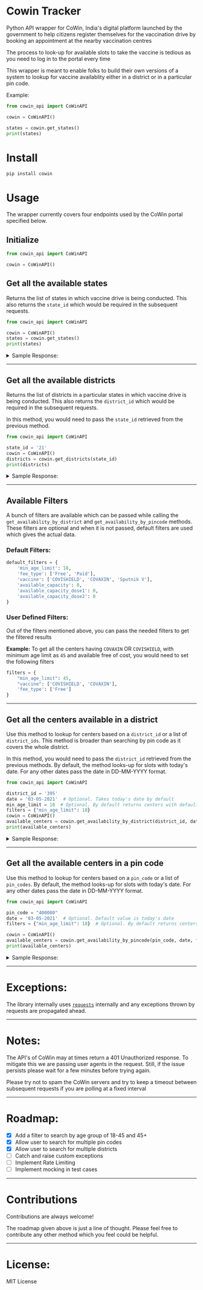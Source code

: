 # Cowin Tracker

Python API wrapper for CoWin, India's digital platform launched by the government to help citizens register themselves
for the vaccination drive by booking an appointment at the nearby vaccination centres

The process to look-up for available slots to take the vaccine is tedious as you need to log in to the portal every time

This wrapper is meant to enable folks to build their own versions of a system to lookup for vaccine availablity either
in a district or in a particular pin code.

Example:

```python
from cowin_api import CoWinAPI

cowin = CoWinAPI()

states = cowin.get_states()
print(states)
```

# Install

`pip install cowin`

# Usage

The wrapper currently covers four endpoints used by the CoWin portal specified below.

## Initialize

```python
from cowin_api import CoWinAPI

cowin = CoWinAPI()
```

## Get all the available states

Returns the list of states in which vaccine drive is being conducted. This also returns the `state_id` which would be
required in the subsequent requests.

```python
from cowin_api import CoWinAPI

cowin = CoWinAPI()
states = cowin.get_states()
print(states)
```

<details>
  <summary>Sample Response:</summary>

```json
{
  "states": [
    {
      "state_id": 1,
      "state_name": "Andaman and Nicobar Islands"
    },
    {
      "state_id": 2,
      "state_name": "Andhra Pradesh"
    }
  ],
  "ttl": 24
}
```

</details>

---

## Get all the available districts

Returns the list of districts in a particular states in which vaccine drive is being conducted. This also returns
the `district_id` which would be required in the subsequent requests.

In this method, you would need to pass the `state_id` retrieved from the previous method.

```python
from cowin_api import CoWinAPI

state_id = '21'
cowin = CoWinAPI()
districts = cowin.get_districts(state_id)
print(districts)

```

<details>
  <summary>Sample Response:</summary>

```json
{
  "districts": [
    {
      "district_id": 395,
      "district_name": "Mumbai"
    },
    {
      "district_id": 363,
      "district_name": "Pune"
    }
  ],
  "ttl": 24
}
```

</details>

---

## Available Filters

A bunch of filters are available which can be passed while calling the `get_availability_by_district`
and `get_availability_by_pincode` methods. These filters are optional and when it is not passed, default filters are
used which gives the actual data.

### Default Filters:

```python
default_filters = {
    'min_age_limit': 18,
    'fee_type': ['Free', 'Paid'],
    'vaccine': ['COVISHIELD', 'COVAXIN', 'Sputnik V'],
    'available_capacity': 0,
    'available_capacity_dose1': 0,
    'available_capacity_dose2': 0
}
```

### User Defined Filters:

Out of the filters mentioned above, you can pass the needed filters to get the filtered results

**Example:**
To get all the centers having `COVAXIN` OR `COVISHIELD`, with minimum age limit as `45` and available free of cost, you
would need to set the following filters

```python
filters = {
    "min_age_limit": 45,
    "vaccine": ['COVISHIELD', 'COVAXIN'],
    'fee_type': ['Free']
}
```

---

## Get all the centers available in a district

Use this method to lookup for centers based on a `district_id` or a list of `district_ids`. This method is broader than
searching by pin code as it covers the whole district.

In this method, you would need to pass the `district_id` retrieved from the previous methods. By default, the method
looks-up for slots with today's date. For any other dates pass the date in DD-MM-YYYY format.

```python
from cowin_api import CoWinAPI

district_id = '395'
date = '03-05-2021'  # Optional. Takes today's date by default
min_age_limit = 18  # Optional. By default returns centers with default filters
filters = {"min_age_limit": 18}
cowin = CoWinAPI()
available_centers = cowin.get_availability_by_district(district_id, date, filters)
print(available_centers)
```

<details>
  <summary>Sample Response:</summary>

```json
{
  "centers": [
    {
      "center_id": 561660,
      "name": "BKC COVID Facility4 (18-44 Yr)",
      "state_name": "Maharashtra",
      "district_name": "Mumbai",
      "block_name": "Ward H East Corporation - MH",
      "pincode": 400051,
      "lat": 19,
      "long": 72,
      "from": "09:00:00",
      "to": "17:00:00",
      "fee_type": "Free",
      "sessions": [
        {
          "session_id": "524ee1c1-550f-4e02-be36-79259175aa30",
          "date": "02-05-2021",
          "available_capacity": 0,
          "min_age_limit": 18,
          "vaccine": "COVAXIN",
          "slots": [
            "09:00AM-11:00AM",
            "11:00AM-01:00PM",
            "01:00PM-03:00PM",
            "03:00PM-05:00PM"
          ]
        },
        {
          "session_id": "faf4a93e-fdf2-48f2-93de-254d19136d87",
          "date": "03-05-2021",
          "available_capacity": 0,
          "min_age_limit": 18,
          "vaccine": "COVISHIELD",
          "slots": [
            "09:00AM-11:00AM",
            "11:00AM-01:00PM",
            "01:00PM-03:00PM",
            "03:00PM-05:00PM"
          ]
        }
      ]
    }
  ]
}
```

</details>


---

## Get all the available centers in a pin code

Use this method to lookup for centers based on a `pin_code` or a list of `pin_codes`. By default, the method looks-up
for slots with today's date. For any other dates pass the date in DD-MM-YYYY format.

```python
from cowin_api import CoWinAPI

pin_code = "400080"
date = '03-05-2021'  # Optional. Default value is today's date
filters = {"min_age_limit": 18}  # Optional. By default returns centers with default filters

cowin = CoWinAPI()
available_centers = cowin.get_availability_by_pincode(pin_code, date, filters)
print(available_centers)
```

<details>
  <summary>Sample Response:</summary>

```json
{
  "centers": [
    {
      "center_id": 574933,
      "name": "SEVEN HIILS 2 Age (18-44)",
      "state_name": "Maharashtra",
      "district_name": "Mumbai",
      "block_name": "Ward K East Corporation - MH",
      "pincode": 400059,
      "lat": 19,
      "long": 72,
      "from": "09:00:00",
      "to": "17:00:00",
      "fee_type": "Free",
      "sessions": [
        {
          "session_id": "0645407e-fe72-4483-85d4-99ba4c567758",
          "date": "03-05-2021",
          "available_capacity": 0,
          "min_age_limit": 18,
          "vaccine": "",
          "slots": [
            "09:00AM-11:00AM",
            "11:00AM-01:00PM",
            "01:00PM-03:00PM",
            "03:00PM-05:00PM"
          ]
        },
        {
          "session_id": "0c4bc740-5429-4359-a2a4-428cf8649e38",
          "date": "08-05-2021",
          "available_capacity": 0,
          "min_age_limit": 45,
          "vaccine": "",
          "slots": [
            "09:00AM-11:00AM",
            "11:00AM-01:00PM",
            "01:00PM-03:00PM",
            "03:00PM-05:00PM"
          ]
        }
      ]
    },
    {
      "center_id": 574931,
      "name": "SEVEN HIILS 1",
      "state_name": "Maharashtra",
      "district_name": "Mumbai",
      "block_name": "Ward K East Corporation - MH",
      "pincode": 400059,
      "lat": 19,
      "long": 72,
      "from": "09:00:00",
      "to": "18:00:00",
      "fee_type": "Free",
      "sessions": [
        {
          "session_id": "819ca013-67f5-4074-8614-f49b7c41878f",
          "date": "08-05-2021",
          "available_capacity": 0,
          "min_age_limit": 45,
          "vaccine": "",
          "slots": [
            "09:00AM-11:00AM",
            "11:00AM-01:00PM",
            "01:00PM-03:00PM",
            "03:00PM-06:00PM"
          ]
        }
      ]
    },
    {
      "center_id": 574935,
      "name": "SEVEN HIILS 3",
      "state_name": "Maharashtra",
      "district_name": "Mumbai",
      "block_name": "Ward K East Corporation - MH",
      "pincode": 400059,
      "lat": 19,
      "long": 72,
      "from": "12:00:00",
      "to": "17:00:00",
      "fee_type": "Free",
      "sessions": [
        {
          "session_id": "4cfc728b-ce00-4e39-9285-8679130fbcb0",
          "date": "08-05-2021",
          "available_capacity": 0,
          "min_age_limit": 45,
          "vaccine": "",
          "slots": [
            "12:00PM-01:00PM",
            "01:00PM-02:00PM",
            "02:00PM-03:00PM",
            "03:00PM-05:00PM"
          ]
        }
      ]
    }
  ]
}
```

</details>

---

# Exceptions:

The library internally uses [`requests`](https://docs.python-requests.org/en/master/) internally and any exceptions
thrown by requests are propagated ahead.

---

# Notes:

The API's of CoWin may at times return a 401 Unauthorized response. To mitigate this we are passing user agents in the
request. Still, if the issue persists please wait for a few minutes before trying again.

Please try not to spam the CoWin servers and try to keep a timeout between subsequent requests if you are polling at a
fixed interval

---

# Roadmap:

- [x] Add a filter to search by age group of 18-45 and 45+
- [x] Allow user to search for multiple pin codes
- [x] Allow user to search for multiple districts
- [ ] Catch and raise custom exceptions
- [ ] Implement Rate Limiting
- [ ] Implement mocking in test cases

---

# Contributions

Contributions are always welcome!

The roadmap given above is just a line of thought. Please feel free to contribute any other method which you feel could
be helpful.

---

# License:

MIT License
